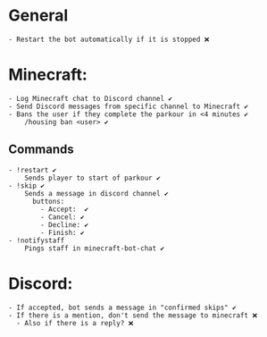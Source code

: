 <!-- https://www.markdownguide.org/cheat-sheet/ -->

# General
    - Restart the bot automatically if it is stopped ❌

# Minecraft:
    - Log Minecraft chat to Discord channel ✔️
    - Send Discord messages from specific channel to Minecraft ✔️
    - Bans the user if they complete the parkour in <4 minutes ✔️
        /housing ban <user> ✔️
  ## Commands
    - !restart ✔️
        Sends player to start of parkour ✔️
    - !skip ✔️
        Sends a message in discord channel ✔️
          buttons: 
            - Accept:  ✔️
            - Cancel: ✔️
            - Decline: ✔️
            - Finish: ✔️
    - !notifystaff
        Pings staff in minecraft-bot-chat ✔️

# Discord:
    - If accepted, bot sends a message in "confirmed skips" ✔️
    - If there is a mention, don't send the message to minecraft ❌
      - Also if there is a reply? ❌
    
